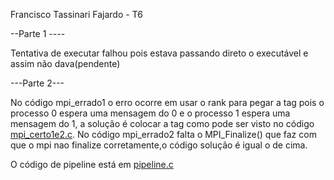 Francisco Tassinari Fajardo - T6

--Parte 1 ----
 
Tentativa de executar falhou pois estava passando direto o executável e assim não dava(pendente)


---Parte 2---

No código mpi_errado1 o erro ocorre em usar o rank para pegar a tag pois o processo 0 espera uma mensagem do 0 e o processo 1
espera uma mensagem do 1, a solução é colocar a tag como pode ser visto no código [mpi_certo1e2.c](mpi_certo1e2.c).
No código mpi_errado2 falta o  MPI_Finalize() que faz com que o mpi nao finalize corretamente,o código solução é igual o de cima.


O código de pipeline está em [pipeline.c](pipeline.c)
